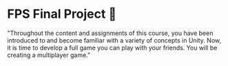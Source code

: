 # FPS Final Project 🔫

"Throughout the content and assignments of this course, you have been
introduced to and become familiar with a variety of concepts in Unity. Now, it is time to
develop a full game you can play with your friends. You will be creating a multiplayer
game."

